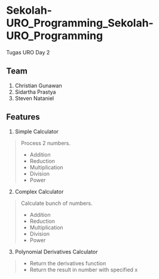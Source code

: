 # Sekolah-URO_Programming_Sekolah-URO_Programming
Tugas URO Day 2

## Team
1. Christian Gunawan
2. Sidartha Prastya
3. Steven Nataniel

## Features 
1. Simple Calculator
> Process 2 numbers.
> - Addition
> - Reduction
> - Multiplication
> - Division
> - Power
2. Complex Calculator
> Calculate bunch of numbers.
>  - Addition
>  - Reduction
>  - Multiplication
>  - Division
>  - Power
3. Polynomial Derivatives Calculator
>  - Return the derivatives function
>  - Return the result in number with specified x
